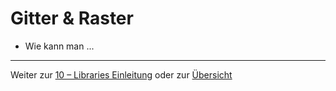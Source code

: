 # Gitter & Raster

- Wie kann man ...

---

Weiter zur [10 – Libraries Einleitung](10-libraries.md) oder zur [Übersicht](readme.md)
